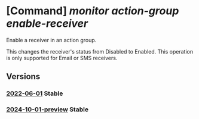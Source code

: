 # [Command] _monitor action-group enable-receiver_

Enable a receiver in an action group.

This changes the receiver's status from Disabled to Enabled. This operation is only supported for Email or SMS receivers.

## Versions

### [2022-06-01](/Resources/mgmt-plane/L3N1YnNjcmlwdGlvbnMve30vcmVzb3VyY2Vncm91cHMve30vcHJvdmlkZXJzL21pY3Jvc29mdC5pbnNpZ2h0cy9hY3Rpb25ncm91cHMve30vc3Vic2NyaWJl/2022-06-01.xml) **Stable**

<!-- mgmt-plane /subscriptions/{}/resourcegroups/{}/providers/microsoft.insights/actiongroups/{}/subscribe 2022-06-01 -->

### [2024-10-01-preview](/Resources/mgmt-plane/L3N1YnNjcmlwdGlvbnMve30vcmVzb3VyY2Vncm91cHMve30vcHJvdmlkZXJzL21pY3Jvc29mdC5pbnNpZ2h0cy9hY3Rpb25ncm91cHMve30vc3Vic2NyaWJl/2024-10-01-preview.xml) **Stable**

<!-- mgmt-plane /subscriptions/{}/resourcegroups/{}/providers/microsoft.insights/actiongroups/{}/subscribe 2024-10-01-preview -->
